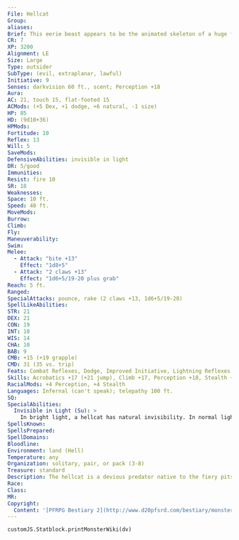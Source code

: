 ```yaml
---
File: Hellcat
Group: 
aliases: 
Brief: This eerie beast appears to be the animated skeleton of a huge fanged cat, its bones glowing with fire and seething with smoke.
CR: 7
XP: 3200
Alignment: LE
Size: Large
Type: outsider
SubType: (evil, extraplanar, lawful)
Initiative: 9
Senses: darkvision 60 ft., scent; Perception +18
Aura: 
AC: 21, touch 15, flat-footed 15
ACMods: (+5 Dex, +1 dodge, +6 natural, -1 size)
HP: 85
HD: (9d10+36)
HPMods: 
Fortitude: 10
Reflex: 13
Will: 5
SaveMods: 
DefensiveAbilities: invisible in light
DR: 5/good
Immunities: 
Resist: fire 10
SR: 18
Weaknesses: 
Space: 10 ft.
Speed: 40 ft.
MoveMods: 
Burrow: 
Climb: 
Fly: 
Maneuverability: 
Swim: 
Melee: 
  - Attack: "bite +13"
    Effect: "1d8+5"
  - Attack: "2 claws +13"
    Effect: "1d6+5/19-20 plus grab"
Reach: 5 ft.
Ranged: 
SpecialAttacks: pounce, rake (2 claws +13, 1d6+5/19-20)
SpellLikeAbilities: 
STR: 21
DEX: 21
CON: 19
INT: 10
WIS: 14
CHA: 10
BAB: 9
CMB: +15 (+19 grapple)
CMD: 31 (35 vs. trip)
Feats: Combat Reflexes, Dodge, Improved Initiative, Lightning Reflexes, Mobility
Skills: Acrobatics +17 (+21 jump), Climb +17, Perception +18, Stealth +17, Survival +14, Swim +17
RacialMods: +4 Perception, +4 Stealth
Languages: Infernal (can't speak); telepathy 100 ft.
SQ: 
SpecialAbilities:
  Invisible in Light (Su): >
    In bright light, a hellcat has natural invisibility. In normal light, a hellcat has partial concealment (20% miss chance). In dim light, it has no concealment. In darkness, a hellcat's flickering glow limits it to partial concealment, unless the darkness is magical in nature.
SpellsKnown: 
SpellsPrepared: 
SpellDomains: 
Bloodline: 
Environment: land (Hell)
Temperature: any
Organization: solitary, pair, or pack (3-8)
Treasure: standard
Description: The hellcat is a devious predator native to the fiery pits of Hell. While the hellcat is not a devil itself, it often acts as a guardian or mount for devils.  Some might assume that hellcats serve devils as pets, but since hellcats are as intelligent as humans, they take offense to the idea that they might be anyone's pet.  On its own, a hellcat prefers to spend its time hunting and stalking prey. While the hellcat, as an outsider, need not eat to survive, it does enjoy eating for pleasure, often leaving significant portions of its kills behind for others to find. A hellcat that enters into an alliance with a devil is often used as a sort of hunter as a result. Human mortals can use spells like planar ally or planar binding to conjure hellcats for similar purposes. Those who do so are well advised to treat the hellcat with respect, for should any master prove too haughty with his hellcat or treat it as a dumb animal, the hellcat nurtures a lasting grudge. In such instances, the hellcat goes to great lengths to plan and coordinate revenge on the spellcaster, hoping to satisfy its own pride and to provide a lesson and example to all those who would deal with their kind.  Though incapable of speech themselves, hellcats understand the Infernal tongue of their home plane, and can communicate by telepathy with any creature capable of speech. Hellcats are quick to retreat if they are clearly overmatched or up against foes they cannot reach, but they never forget prey that escapes them, and will often track potential victims and try to lead allies (including other hellcats) to them in order to make coordinated attacks or ambushes.  The hellcat is only clearly visible in dim light, at these times appearing as a skeletal dire tiger with hellish flames burning and flickering along the surface of its bones.  Despite this eerie appearance, the hellcat is neither undead nor an elemental creature. The "fires" are actually its blood coursing through transparent flesh. In bright light, the hellcat's entire body fades away into obscurity, while in darkness its glowing blood is muted.  Hellcats are as large as tigers, measuring 9 feet long and weighing 900 pounds.
Race: 
Class: 
MR: 
Copyright:
  Content: '[PFRPG Bestiary 2](http://www.d20pfsrd.com/bestiary/monster-listings/outsiders/hellcat)'
---
```

```dataviewjs
customJS.Statblock.printMonsterWiki(dv)
```
